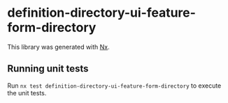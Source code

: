 # definition-directory-ui-feature-form-directory

This library was generated with [Nx](https://nx.dev).

## Running unit tests

Run `nx test definition-directory-ui-feature-form-directory` to execute the unit tests.
